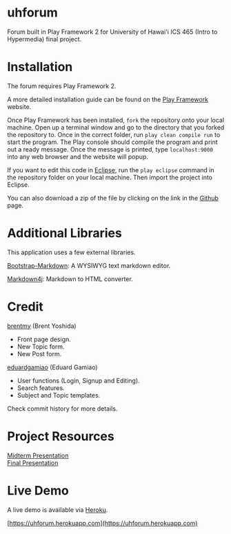 uhforum
=======

Forum built in Play Framework 2 for University of Hawai'i ICS 465 (Intro to Hypermedia) final project.

Installation
=======

The forum requires Play Framework 2.

A more detailed installation guide can be found on the [Play Framework](http://www.playframework.com) website.

Once Play Framework has been installed, `fork` the repository onto your local machine. Open up a terminal window and go to the directory that you forked the repository to. Once in the correct folder, run `play clean compile run` to start the program. The Play console should compile the program and print out a ready message. Once the message is printed, type `localhost:9000` into any web browser and the website will popup.

If you want to edit this code in [Eclipse](http://www.eclipse.org/), run the `play eclipse` command in the repository folder on your local machine. Then import the project into Eclipse.

You can also download a zip of the file by clicking on the link in the [Github](https://github.com/eduardgamiao/uhforum) page.

Additional Libraries
======

This application uses a few external libraries.

[Bootstrap-Markdown](http://toopay.github.io/bootstrap-markdown/): A WYSIWYG text markdown editor.

[Markdown4j](https://code.google.com/p/markdown4j/): Markdown to HTML converter.

Credit
======

[brentmy](https://www.github.com/brentmy) (Brent Yoshida)
- Front page design.
- New Topic form.
- New Post form.

[eduardgamiao](https://www.github.com/eduardgamiao) (Eduard Gamiao)
- User functions (Login, Signup and Editing).
- Search features.
- Subject and Topic templates.

Check commit history for more details.

Project Resources
======

[Midterm Presentation](https://docs.google.com/presentation/d/1ki0YK4RLQSBdb6DiOzjnQkPwy7Jv5wKSgCZqnveaKzw/edit?usp=sharing)  
[Final Presentation](https://docs.google.com/presentation/d/1ip9ISrmb-IeBErS1n6WcoQVF3Wee8Hp8HEadSKLMSx0/edit?usp=sharing)

Live Demo
======
A live demo is available via [Heroku](http:/www.heroku.com).

[https://uhforum.herokuapp.com](https://uhforum.herokuapp.com)
